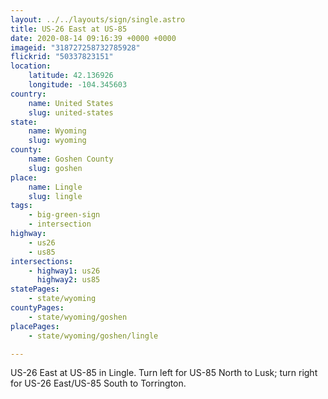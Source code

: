 ```yaml
---
layout: ../../layouts/sign/single.astro
title: US-26 East at US-85
date: 2020-08-14 09:16:39 +0000 +0000
imageid: "318727258732785928"
flickrid: "50337823151"
location:
    latitude: 42.136926
    longitude: -104.345603
country:
    name: United States
    slug: united-states
state:
    name: Wyoming
    slug: wyoming
county:
    name: Goshen County
    slug: goshen
place:
    name: Lingle
    slug: lingle
tags:
    - big-green-sign
    - intersection
highway:
    - us26
    - us85
intersections:
    - highway1: us26
      highway2: us85
statePages:
    - state/wyoming
countyPages:
    - state/wyoming/goshen
placePages:
    - state/wyoming/goshen/lingle

---
```

US-26 East at US-85 in Lingle.  Turn left for US-85 North to Lusk; turn right for US-26 East/US-85 South to Torrington.